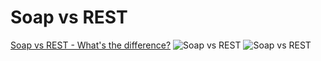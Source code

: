 # Soap vs REST

[Soap vs REST - What's the difference?](https://smartbear.com/blog/test-and-monitor/soap-vs-rest-whats-the-difference/)
![Soap vs REST](https://www.soapui.org/soapui/media/images/Screen-Shot-2018-01-31-at-10-28-51-AM.png)
![Soap vs REST](https://assets-global.website-files.com/5ec7dad2e6f6295a9e2a23dd/5ee017308bda5f13fc3ace1d_soapvsrest.png)
